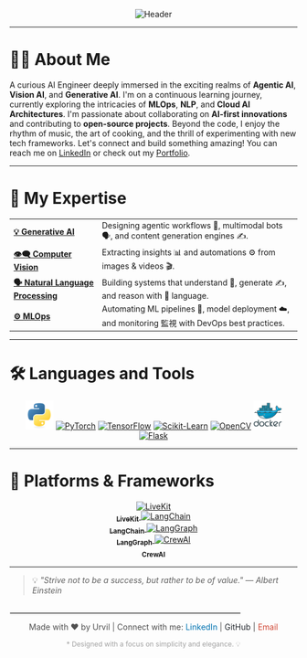 <p align="center">
  <img src="https://capsule-render.vercel.app/api?type=waving&color=0:00bcd4,50:80d6e5,100:b3e5fc&height=200&section=header&text=Hey,%20I'm%20Urvil!%20🚀&fontSize=45&fontAlignY=35&desc=AI%20Engineer%20%7C%20Innovator%20%7C%20MLOPS&descAlignY=55&animation=fadeIn" alt="Header" />
</p>

---

# 🙋‍♂️ About Me

A curious AI Engineer deeply immersed in the exciting realms of **Agentic AI**, **Vision AI**, and **Generative AI**. I'm on a continuous learning journey, currently exploring the intricacies of **MLOps**, **NLP**, and **Cloud AI Architectures**. I'm passionate about collaborating on **AI-first innovations** and contributing to **open-source projects**. Beyond the code, I enjoy the rhythm of music, the art of cooking, and the thrill of experimenting with new tech frameworks. Let's connect and build something amazing! You can reach me on [LinkedIn](https://www.linkedin.com/in/urvil/) or check out my [Portfolio](https://your-portfolio-link/).

---

# 🧠 My Expertise

<table>
  <tr>
    <td><b><ins>💡 Generative AI</ins></b></td>
    <td>Designing agentic workflows 🤖, multimodal bots 🗣️, and content generation engines ✍️.</td>
  </tr>
  <tr>
    <td><b><ins>👁️‍🗨️ Computer Vision</ins></b></td>
    <td>Extracting insights 📊 and automations ⚙️ from images & videos 🎬.</td>
  </tr>
  <tr>
    <td><b><ins>🗣️ Natural Language Processing</ins></b></td>
    <td>Building systems that understand 🤔, generate ✍️, and reason with 🧠 language.</td>
  </tr>
  <tr>
    <td><b><ins>⚙️ MLOps</ins></b></td>
    <td>Automating ML pipelines 🚀, model deployment ☁️, and monitoring 監視 with DevOps best practices.</td>
  </tr>
</table>

---

# 🛠️ Languages and Tools

<p align="center">
  <a href="https://www.python.org/" target="_blank"><img src="https://raw.githubusercontent.com/devicons/devicon/master/icons/python/python-original.svg" alt="Python" width="50" height="50"/></a>
  <a href="https://pytorch.org/" target="_blank"><img src="https://upload.wikimedia.org/wikipedia/commons/1/10/PyTorch_logo_icon.svg" alt="PyTorch" width="50" height="50"/></a>
  <a href="https://www.tensorflow.org/" target="_blank"><img src="https://www.vectorlogo.zone/logos/tensorflow/tensorflow-icon.svg" alt="TensorFlow" width="50" height="50"/></a>
  <a href="https://scikit-learn.org/" target="_blank"><img src="https://upload.wikimedia.org/wikipedia/commons/0/05/Scikit_learn_logo_small.svg" alt="Scikit-Learn" width="50" height="50"/></a>
  <a href="https://opencv.org/" target="_blank"><img src="https://upload.wikimedia.org/wikipedia/commons/3/32/OpenCV_Logo_with_text_svg_version.svg" alt="OpenCV" width="50" height="50"/></a>
  <a href="https://www.docker.com/" target="_blank"><img src="https://raw.githubusercontent.com/devicons/devicon/master/icons/docker/docker-original-wordmark.svg" alt="Docker" width="50" height="50"/></a>
  <a href="https://flask.palletsprojects.com/" target="_blank"><img src="https://cdn.jsdelivr.net/gh/devicons/devicon/icons/flask/flask-original.svg" alt="Flask" width="50" height="50"/></a>
</p>

---

# 🚀 Platforms & Frameworks

<div align="center">
  <a href="https://livekit.io/" target="_blank">
    <img src="https://seeklogo.com/images/L/livekit-logo-4E10E6509A-seeklogo.com.png" alt="LiveKit" width="80" height="50" /><br />
    <sub><b>LiveKit</b></sub>
  </a>
  <a href="https://www.langchain.dev/" target="_blank">
    <img src="https://avatars.githubusercontent.com/u/139945000?s=200&v=4" alt="LangChain" width="50" height="50"/><br />
    <sub><b>LangChain</b></sub>
  </a>
  <a href="https://langgraph.dev/" target="_blank">
    <img src="https://avatars.githubusercontent.com/u/152962153?s=200&v=4" alt="LangGraph" width="50" height="50"/><br />
    <sub><b>LangGraph</b></sub>
  </a>
  <a href="https://crewai.com/" target="_blank">
    <img src="https://crewai.com/_next/static/media/logo.1d8b1bb9.svg" alt="CrewAI" width="80" height="50" /><br />
    <sub><b>CrewAI</b></sub>
  </a>
</div>

---

> 💡 *"Strive not to be a success, but rather to be of value."*
> — *Albert Einstein*

<p align="center">
  <hr style="width: 80%; border: 1px solid #e0e0e0; margin-top: 30px;">
  <p align="center" style="font-size: 14px; color: #4f4f4f;">
    Made with ❤️ by Urvil | Connect with me:
    <a href="https://www.linkedin.com/in/urvil/" target="_blank" style="text-decoration: none; color: #0073b1;">
      LinkedIn
    </a> |
    <a href="https://github.com/urvil" target="_blank" style="text-decoration: none; color: #24292f;">
      GitHub
    </a> |
    <a href="mailto:your-email@example.com" style="text-decoration: none; color: #d14836;">
      Email
    </a>
  </p>
  <p align="center" style="font-size: 12px; color: #a0a0a0;">
    * Designed with a focus on simplicity and elegance. 💡
  </p>
</p>

